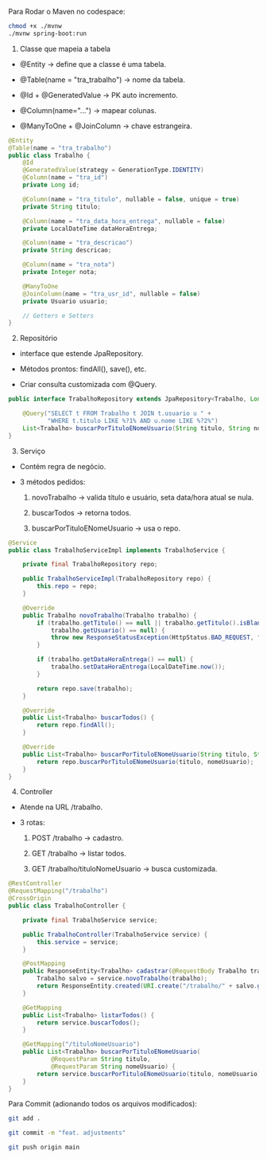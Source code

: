 Para Rodar o Maven no codespace:

```bash
chmod +x ./mvnw
./mvnw spring-boot:run
```

1) Classe que mapeia a tabela

* @Entity → define que a classe é uma tabela.

* @Table(name = "tra_trabalho") → nome da tabela.

* @Id + @GeneratedValue → PK auto incremento.

* @Column(name="...") → mapear colunas.

* @ManyToOne + @JoinColumn → chave estrangeira.

```java
@Entity
@Table(name = "tra_trabalho")
public class Trabalho {
    @Id
    @GeneratedValue(strategy = GenerationType.IDENTITY)
    @Column(name = "tra_id")
    private Long id;

    @Column(name = "tra_titulo", nullable = false, unique = true)
    private String titulo;

    @Column(name = "tra_data_hora_entrega", nullable = false)
    private LocalDateTime dataHoraEntrega;

    @Column(name = "tra_descricao")
    private String descricao;

    @Column(name = "tra_nota")
    private Integer nota;

    @ManyToOne
    @JoinColumn(name = "tra_usr_id", nullable = false)
    private Usuario usuario;

    // Getters e Setters
}
```

2) Repositório

* interface que estende JpaRepository.

* Métodos prontos: findAll(), save(), etc.

* Criar consulta customizada com @Query.

```java
public interface TrabalhoRepository extends JpaRepository<Trabalho, Long> {

    @Query("SELECT t FROM Trabalho t JOIN t.usuario u " +
           "WHERE t.titulo LIKE %?1% AND u.nome LIKE %?2%")
    List<Trabalho> buscarPorTituloENomeUsuario(String titulo, String nomeUsuario);
}
```

3) Serviço

* Contém regra de negócio.

* 3 métodos pedidos:

    1. novoTrabalho → valida título e usuário, seta data/hora atual se nula.

    2. buscarTodos → retorna todos.

    3. buscarPorTituloENomeUsuario → usa o repo.

```java
@Service
public class TrabalhoServiceImpl implements TrabalhoService {

    private final TrabalhoRepository repo;

    public TrabalhoServiceImpl(TrabalhoRepository repo) {
        this.repo = repo;
    }

    @Override
    public Trabalho novoTrabalho(Trabalho trabalho) {
        if (trabalho.getTitulo() == null || trabalho.getTitulo().isBlank() ||
            trabalho.getUsuario() == null) {
            throw new ResponseStatusException(HttpStatus.BAD_REQUEST, "Título e usuário obrigatórios!");
        }

        if (trabalho.getDataHoraEntrega() == null) {
            trabalho.setDataHoraEntrega(LocalDateTime.now());
        }

        return repo.save(trabalho);
    }

    @Override
    public List<Trabalho> buscarTodos() {
        return repo.findAll();
    }

    @Override
    public List<Trabalho> buscarPorTituloENomeUsuario(String titulo, String nomeUsuario) {
        return repo.buscarPorTituloENomeUsuario(titulo, nomeUsuario);
    }
}
```

4) Controller

* Atende na URL /trabalho.

* 3 rotas:

    1. POST /trabalho → cadastro.

    2. GET /trabalho → listar todos.

    3. GET /trabalho/tituloNomeUsuario → busca customizada.

```java
@RestController
@RequestMapping("/trabalho")
@CrossOrigin
public class TrabalhoController {

    private final TrabalhoService service;

    public TrabalhoController(TrabalhoService service) {
        this.service = service;
    }

    @PostMapping
    public ResponseEntity<Trabalho> cadastrar(@RequestBody Trabalho trabalho) {
        Trabalho salvo = service.novoTrabalho(trabalho);
        return ResponseEntity.created(URI.create("/trabalho/" + salvo.getId())).body(salvo);
    }

    @GetMapping
    public List<Trabalho> listarTodos() {
        return service.buscarTodos();
    }

    @GetMapping("/tituloNomeUsuario")
    public List<Trabalho> buscarPorTituloENomeUsuario(
            @RequestParam String titulo,
            @RequestParam String nomeUsuario) {
        return service.buscarPorTituloENomeUsuario(titulo, nomeUsuario);
    }
}
```

Para Commit (adionando todos os arquivos modificados):
```bash
git add .
```

```bash
git commit -m "feat. adjustments"
```

```bash
git push origin main
```